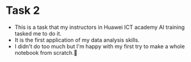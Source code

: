 # Task 2
- This is a task that my instructors in Huawei ICT academy AI training tasked me to do it.
- It is the first application of my data analysis skills.
- I didn't do too much but I'm happy with my first try to make a whole notebook from scratch.🥰
